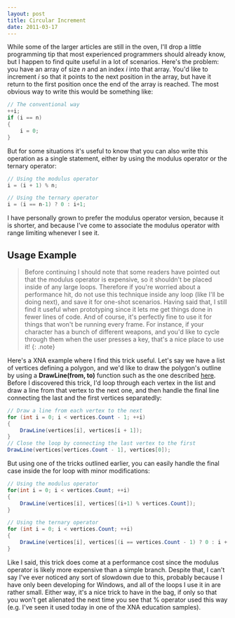 ```yaml
---
layout: post
title: Circular Increment
date: 2011-03-17
---
```


While some of the larger articles are still in the oven, I'll drop a little programming tip that most experienced programmers should already know, but I happen to find quite useful in a lot of scenarios. Here's the problem: you have an array of size *n* and an index *i* into that array. You'd like to increment *i* so that it points to the next position in the array, but have it return to the first position once the end of the array is reached. The most obvious way to write this would be something like:

~~~ c#
// The conventional way
++i;
if (i == n)
{
    i = 0;
}
~~~

But for some situations it's useful to know that you can also write this operation as a single statement, either by using the modulus operator or the ternary operator:

~~~ c#
// Using the modulus operator
i = (i + 1) % n;

// Using the ternary operator
i = (i == n-1) ? 0 : i+1;
~~~

I have personally grown to prefer the modulus operator version, because it is shorter, and because I've come to associate the modulus operator with range limiting whenever I see it.

## Usage Example

> Before continuing I should note that some readers have pointed out that the modulus operator is expensive, so it shouldn't be placed inside of any large loops. Therefore if you're worried about a performance hit, do not use this technique inside any loop (like I'll be doing next), and save it for one-shot scenarios. Having said that, I still find it useful when prototyping since it lets me get things done in fewer lines of code. And of course, it's perfectly fine to use it for things that won't be running every frame. For instance, if your character has a bunch of different weapons, and you'd like to cycle through them when the user presses a key, that's a nice place to use it!
{: .note}

Here's a XNA example where I find this trick useful. Let's say we have a list of vertices defining a polygon, and we'd like to draw the polygon's outline by using a **DrawLine(from, to)** function such as the one described [here](http://www.david-amador.com/2010/01/drawing-lines-in-xna/). Before I discovered this trick, I'd loop through each vertex in the list and draw a line from that vertex to the next one, and then handle the final line connecting the last and the first vertices separatedly:

~~~ c#
// Draw a line from each vertex to the next
for (int i = 0; i < vertices.Count - 1; ++i)
{
    DrawLine(vertices[i], vertices[i + 1]);
}
// Close the loop by connecting the last vertex to the first
DrawLine(vertices[vertices.Count - 1], vertices[0]);
~~~

But using one of the tricks outlined earlier, you can easily handle the final case inside the for loop with minor modifications:

~~~ c#
// Using the modulus operator
for(int i = 0; i < vertices.Count; ++i)
{
    DrawLine(vertices[i], vertices[(i+1) % vertices.Count]);
}

// Using the ternary operator
for (int i = 0; i < vertices.Count; ++i)
{
    DrawLine(vertices[i], vertices[(i == vertices.Count - 1) ? 0 : i + 1]);
}
~~~

Like I said, this trick does come at a performance cost since the modulus operator is likely more expensive than a simple branch. Despite that, I can't say I've ever noticed any sort of slowdown due to this, probably because I have only been developing for Windows, and all of the loops I use it in are rather small. Either way, it's a nice trick to have in the bag, if only so that you won't get alienated the next time you see that % operator used this way (e.g. I've seen it used today in one of the XNA education samples).
